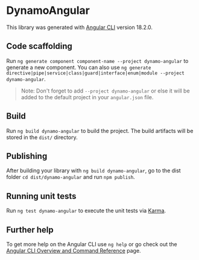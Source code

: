 # DynamoAngular

This library was generated with [Angular CLI](https://github.com/angular/angular-cli) version 18.2.0.

## Code scaffolding

Run `ng generate component component-name --project dynamo-angular` to generate a new component. You can also use `ng generate directive|pipe|service|class|guard|interface|enum|module --project dynamo-angular`.
> Note: Don't forget to add `--project dynamo-angular` or else it will be added to the default project in your `angular.json` file. 

## Build

Run `ng build dynamo-angular` to build the project. The build artifacts will be stored in the `dist/` directory.

## Publishing

After building your library with `ng build dynamo-angular`, go to the dist folder `cd dist/dynamo-angular` and run `npm publish`.

## Running unit tests

Run `ng test dynamo-angular` to execute the unit tests via [Karma](https://karma-runner.github.io).

## Further help

To get more help on the Angular CLI use `ng help` or go check out the [Angular CLI Overview and Command Reference](https://angular.dev/tools/cli) page.
